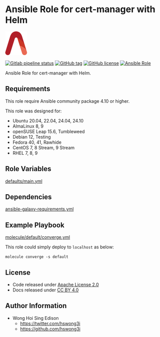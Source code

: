 # Ansible Role for cert-manager with Helm

<a href="https://alvistack.com" title="AlviStack" target="_blank"><img src="/alvistack.svg" height="75" alt="AlviStack"></a>

[![Gitlab pipeline status](https://img.shields.io/gitlab/pipeline/alvistack/ansible-role-helm_cert_manager/master)](https://gitlab.com/alvistack/ansible-role-helm_cert_manager/-/pipelines)
[![GitHub tag](https://img.shields.io/github/tag/alvistack/ansible-role-helm_cert_manager.svg)](https://github.com/alvistack/ansible-role-helm_cert_manager/tags)
[![GitHub license](https://img.shields.io/github/license/alvistack/ansible-role-helm_cert_manager.svg)](https://github.com/alvistack/ansible-role-helm_cert_manager/blob/master/LICENSE)
[![Ansible Role](https://img.shields.io/badge/galaxy-alvistack.helm_cert_manager-blue.svg)](https://galaxy.ansible.com/alvistack/helm_cert_manager)

Ansible Role for cert-manager with Helm.

## Requirements

This role require Ansible community package 4.10 or higher.

This role was designed for:

- Ubuntu 20.04, 22.04, 24.04, 24.10
- AlmaLinux 8, 9
- openSUSE Leap 15.6, Tumbleweed
- Debian 12, Testing
- Fedora 40, 41, Rawhide
- CentOS 7, 8 Stream, 9 Stream
- RHEL 7, 8, 9

## Role Variables

[defaults/main.yml](defaults/main.yml)

## Dependencies

[ansible-galaxy-requirements.yml](ansible-galaxy-requirements.yml)

## Example Playbook

[molecule/default/converge.yml](molecule/default/converge.yml)

This role could simply deploy to `localhost` as below:

    molecule converge -s default

## License

- Code released under [Apache License 2.0](LICENSE)
- Docs released under [CC BY 4.0](http://creativecommons.org/licenses/by/4.0/)

## Author Information

- Wong Hoi Sing Edison
  - <https://twitter.com/hswong3i>
  - <https://github.com/hswong3i>
